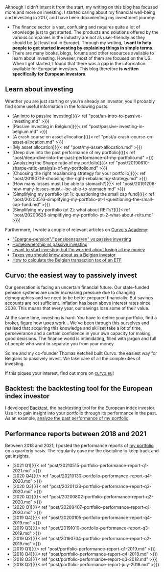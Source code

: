 Although I didn't intent it from the start, my writing on this blog has focused
more and more on investing. I started caring about my financial well-being and
investing in 2017, and have been documenting my investment journey:

* The finance sector is vast, confusing and requires quite a lot of knowledge
  just to get started. The products and solutions offered by the various
  companies in the industry are not as user-friendly as they should be (at least
  not in Europe). Through my writing, **I want to help people to get started
  investing by explaining things in simple terms.**
* There are many books, blogs, forums and other resources available to learn
  about investing. However, most of them are focused on the US. When I got
  started, I found that there was a gap in the information available for
  European investors. This blog therefore **is written specifically for European
  investors**.

## Learn about investing
Whether you are just starting or you're already an investor, you'll probably
find some useful information in the following posts.

* [An intro to passive investing]({{< ref "post/an-intro-to-passive-investing.md" >}})
* [Passive investing in Belgium]({{< ref "post/passive-investing-in-belgium.md" >}})
* [A crash course on asset allocation]({{< ref "post/a-crash-course-on-asset-allocation.md" >}})
* [My asset allocation]({{< ref "post/my-asset-allocation.md" >}})
* [Deep dive into the past performance of my portfolio]({{< ref "post/deep-dive-into-the-past-performance-of-my-portfolio.md" >}})
* [Analyzing the Sharpe ratio of my portfolio]({{< ref "post/20190610-sharpe-ratio-analysis-of-my-portfolio.md" >}})
* [Choosing the right rebalancing strategy for your portfolio]({{< ref "post/20190719-choosing-the-right-rebalancing-strategy.md" >}})
* [How many losses must I be able to stomach?]({{< ref "post/20191208-how-many-losses-must-i-be-able-to-stomach.md" >}})
* [Simplifying my portfolio (pt 1): questioning the small cap fund]({{< ref "post/20200516-simplifying-my-portfolio-pt-1-questioning-the-small-cap-fund.md" >}})
* [Simplifying my portfolio (pt 2): what about REITs?]({{< ref "post/20200628-simplifiying-my-portfolio-pt-2-what-about-reits.md" >}})

Furthermore, I wrote a couple of relevant articles on [Curvo's Academy](https://curvo.eu/academy):

* ["Épargne-pension"/"pensioensparen" vs passive investing](https://curvo.eu/article/etf-vs-belgian-pension-saving)
* [Homeownership vs passive investing](https://curvo.eu/article/im-thinking-about-buying-a-house-but-im-also-interested-in-investing-in-index-funds-whats-the-best-return-on-investment)
* [I want to start investing but I’m worried about losing all my money](https://curvo.eu/article/i-want-to-start-investing-but-im-worried-about-losing-all-my-money)
* [Taxes you should know about as a Belgian investor](https://curvo.eu/article/taxes-belgian-investors)
* [How to calculate the Belgian transaction tax of an ETF](https://curvo.eu/article/how-to-calculate-the-belgian-transaction-tax-of-an-etf)

## Curvo: the easiest way to passively invest
Our generation is facing an uncertain financial future. Our state-funded
pension systems are under increasing pressure due to changing demographics and
we need to be better prepared financially. But savings accounts are not
sufficient. Inflation has been above interest rates since 2008. This means that
every year, our savings lose some of their value. 

At the same time, investing is hard. You have to define your portfolio, find a
broker, figure how taxes work… We've been through this ourselves and realised
that acquiring this knowledge and skillset take a lot of time, perseverance and
a certain confidence in your own capacity for making good decisions. The
finance world is intimidating, filled with jargon and full of people who want
to separate you from your money.

So me and my co-founder Thomas Ketchell built Curvo: the easiest way for
Belgians to passively invest. We take care of all the complexities of
investing.

If this piques your interest, find out more on [curvo.eu](https://curvo.eu)!

## Backtest: the backtesting tool for the European index investor
I developed [Backtest](https://curvo.eu/backtest), the backtesting tool for the
European index investor. Use it to gain insight into your portfolio through its performance in the past. As an example, [analyze the past performance of my portfolio](https://curvo.eu/backtest/portfolio/curvo-growth--NoIgwgrgTgbg9gAgOJTgdwC4AsQBpigCSAogAykBCArACxUBsA7DTXqQHQAcAuviCeQoBpAGqkA6gCYaAZjbtJ3JUA).

## Performance reports between 2018 and 2021
Between 2018 and 2021, I posted the performance reports of [my portfolio](/investment-portfolio) on a quarterly basis. The regularity gave me
the discipline to keep track and get insights.

* [2021 Q1]({{< ref "post/20210515-portfolio-performance-report-q1-2021.md" >}})
* [2020 Q4]({{< ref "post/20210130-portfolio-performance-report-q4-2020.md" >}})
* [2020 Q3]({{< ref "post/20201123-portfolio-performance-report-q3-2020.md" >}})
* [2020 Q2]({{< ref "post/20200802-portfolio-performance-report-q2-2020.md" >}})
* [2020 Q1]({{< ref "post/20200407-portfolio-performance-report-q1-2020.md" >}})
* [2019 Q4]({{< ref "post/20200105-portfolio-performance-report-q4-2019.md" >}})
* [2019 Q3]({{< ref "post/20191010-portfolio-performance-report-q3-2019.md" >}})
* [2019 Q2]({{< ref "post/20190704-portfolio-performance-report-q2-2019.md" >}})
* [2019 Q1]({{< ref "post/portfolio-performance-report-q1-2019.md" >}})
* [2018 Q4]({{< ref "post/portfolio-performance-report-q4-2018.md" >}})
* [2018 Q3]({{< ref "post/portfolio-performance-report-q3-2018.md" >}})
* [2018 Q2]({{< ref "post/portfolio-performance-report-july-2018.md" >}})
